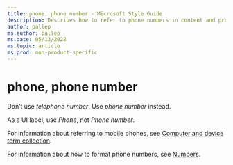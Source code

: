 ```yaml
---
title: phone, phone number - Microsoft Style Guide
description: Describes how to refer to phone numbers in content and provides additional articles that discuss referring and formatting phone numbers in content.
author: pallep
ms.author: pallep
ms.date: 05/13/2022
ms.topic: article
ms.prod: non-product-specific
---
```


# phone, phone number

Don’t use *telephone number*. Use *phone number* instead. 

As a UI label, use *Phone*, not *Phone number*. 

For information about referring to mobile phones, see [Computer and device term collection](~/a-z-word-list-term-collections/term-collections/computer-device-terms.md).

For information about how to format phone numbers, see [Numbers](https://docs.microsoft.com/style-guide/numbers).

